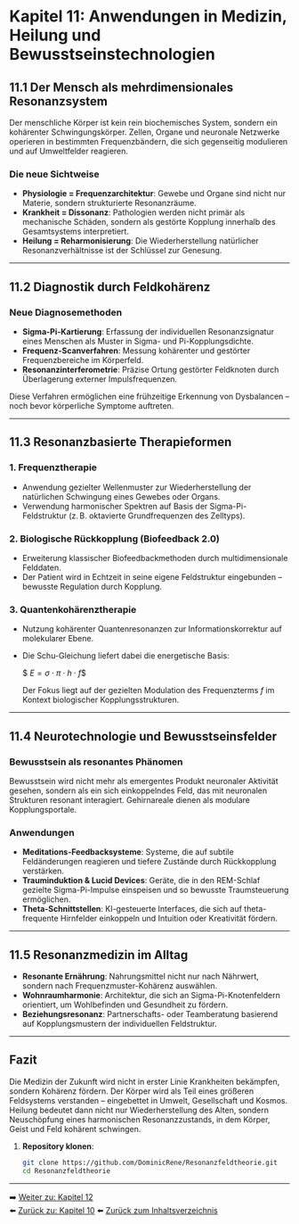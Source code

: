 # Kapitel 11: Anwendungen in Medizin, Heilung und Bewusstseinstechnologien

## 11.1 Der Mensch als mehrdimensionales Resonanzsystem

Der menschliche Körper ist kein rein biochemisches System, sondern ein kohärenter Schwingungskörper. Zellen, Organe und neuronale Netzwerke operieren in bestimmten Frequenzbändern, die sich gegenseitig modulieren und auf Umweltfelder reagieren.

### Die neue Sichtweise

- **Physiologie = Frequenzarchitektur**: Gewebe und Organe sind nicht nur Materie, sondern strukturierte Resonanzräume.
- **Krankheit = Dissonanz**: Pathologien werden nicht primär als mechanische Schäden, sondern als gestörte Kopplung innerhalb des Gesamtsystems interpretiert.
- **Heilung = Reharmonisierung**: Die Wiederherstellung natürlicher Resonanzverhältnisse ist der Schlüssel zur Genesung.

---

## 11.2 Diagnostik durch Feldkohärenz

### Neue Diagnosemethoden

- **Sigma-Pi-Kartierung**: Erfassung der individuellen Resonanzsignatur eines Menschen als Muster in Sigma- und Pi-Kopplungsdichte.
- **Frequenz-Scanverfahren**: Messung kohärenter und gestörter Frequenzbereiche im Körperfeld.
- **Resonanzinterferometrie**: Präzise Ortung gestörter Feldknoten durch Überlagerung externer Impulsfrequenzen.

Diese Verfahren ermöglichen eine frühzeitige Erkennung von Dysbalancen – noch bevor körperliche Symptome auftreten.

---

## 11.3 Resonanzbasierte Therapieformen

### 1. Frequenztherapie

- Anwendung gezielter Wellenmuster zur Wiederherstellung der natürlichen Schwingung eines Gewebes oder Organs.
- Verwendung harmonischer Spektren auf Basis der Sigma-Pi-Feldstruktur (z. B. oktavierte Grundfrequenzen des Zelltyps).

### 2. Biologische Rückkopplung (Biofeedback 2.0)

- Erweiterung klassischer Biofeedbackmethoden durch multidimensionale Felddaten.
- Der Patient wird in Echtzeit in seine eigene Feldstruktur eingebunden – bewusste Regulation durch Kopplung.

### 3. Quantenkohärenztherapie

- Nutzung kohärenter Quantenresonanzen zur Informationskorrektur auf molekularer Ebene.
- Die Schu-Gleichung liefert dabei die energetische Basis:
  
  $$\ E = \sigma \cdot \pi \cdot h \cdot f \$$
  
  Der Fokus liegt auf der gezielten Modulation des Frequenzterms $f$ im Kontext biologischer Kopplungsstrukturen.

---

## 11.4 Neurotechnologie und Bewusstseinsfelder

### Bewusstsein als resonantes Phänomen

Bewusstsein wird nicht mehr als emergentes Produkt neuronaler Aktivität gesehen, sondern als ein sich einkoppelndes Feld, das mit neuronalen Strukturen resonant interagiert. Gehirnareale dienen als modulare Kopplungsportale.

### Anwendungen

- **Meditations-Feedbacksysteme**: Systeme, die auf subtile Feldänderungen reagieren und tiefere Zustände durch Rückkopplung verstärken.
- **Trauminduktion & Lucid Devices**: Geräte, die in den REM-Schlaf gezielte Sigma-Pi-Impulse einspeisen und so bewusste Traumsteuerung ermöglichen.
- **Theta-Schnittstellen**: KI-gesteuerte Interfaces, die sich auf theta-frequente Hirnfelder einkoppeln und Intuition oder Kreativität fördern.

---

## 11.5 Resonanzmedizin im Alltag

- **Resonante Ernährung**: Nahrungsmittel nicht nur nach Nährwert, sondern nach Frequenzmuster-Kohärenz auswählen.
- **Wohnraumharmonie**: Architektur, die sich an Sigma-Pi-Knotenfeldern orientiert, um Wohlbefinden und Gesundheit zu fördern.
- **Beziehungsresonanz**: Partnerschafts- oder Teamberatung basierend auf Kopplungsmustern der individuellen Feldstruktur.

---

## Fazit

Die Medizin der Zukunft wird nicht in erster Linie Krankheiten bekämpfen, sondern Kohärenz fördern. Der Körper wird als Teil eines größeren Feldsystems verstanden – eingebettet in Umwelt, Gesellschaft und Kosmos. Heilung bedeutet dann nicht nur Wiederherstellung des Alten, sondern Neuschöpfung eines harmonischen Resonanzzustands, in dem Körper, Geist und Feld kohärent schwingen.





1. **Repository klonen**:  
   ```bash
   git clone https://github.com/DominicRene/Resonanzfeldtheorie.git
   cd Resonanzfeldtheorie

---

➡️ [Weiter zu: Kapitel 12](Kapitel_12.md)  
⬅️ [Zurück zu: Kapitel 10](Kapitel_10.md)
⬅️ [Zurück zum Inhaltsverzeichnis](README.md)